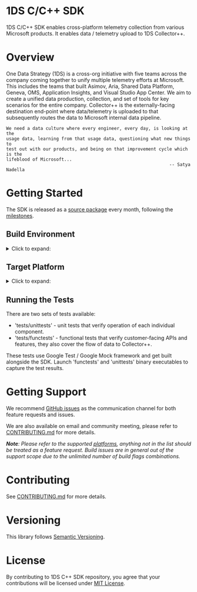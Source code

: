 # 1DS C/C++ SDK

1DS C/C++ SDK enables cross-platform telemetry collection from various
Microsoft products. It enables data / telemetry upload to 1DS Collector++.

# Overview

One Data Strategy (1DS) is a cross-org initiative with five teams across the
company coming together to unify multiple telemetry efforts at Microsoft. This
includes the teams that built Asimov, Aria, Shared Data Platform, Geneva, OMS,
Application Insights, and Visual Studio App Center. We aim to create a unified
data production, collection, and set of tools for key scenarios for the entire
company. Collector++ is the externally-facing destination end-point where
data/telemetry is uploaded to that subsequently routes the data to Microsoft
internal data pipeline.

```
We need a data culture where every engineer, every day, is looking at the
usage data, learning from that usage data, questioning what new things to
test out with our products, and being on that improvement cycle which is the
lifeblood of Microsoft...
                                                              -- Satya Nadella
```

# Getting Started

The SDK is released as a [source package](https://github.com/microsoft/cpp_client_telemetry/releases)
every month, following the [milestones](https://github.com/microsoft/cpp_client_telemetry/milestones).

## Build Environment
<details>
  <summary>Click to expand:</summary>
  
  | Operating System              | Compiler                         |
  | ----------------------------- | -------------------------------- |
  | Mac OS X 10.11.6              | Clang Xcode 8.3                  |
  | Mac OS X 10.12.6              | Clang Xcode 9.0, 9.1             |
  | Mac OS X 10.13.3              | Clang Xcode 9.2, 9.3, 10.0, 10.1 |
  | Raspbian GNU/Linux 8 (jessie) | GCC 4.9.2 (armv7l)               |
  | Ubuntu 14.04.* LTS            | GCC 4.8.*, 4.9.4                 |
  | Ubuntu 14.04.1 LTS            | GCC 5.x.x                        |
  | Ubuntu 16.04 LTS              | GCC 5.x.x (armv7l)               |
  | Windows Server 2016           | Visual Studio 2017               |
</details>

## Target Platform
<details>
  <summary>Click to expand:</summary>
  
  | Target Platform                | Supported          | Covered by CI      |
  | ------------------------------ | ------------------ | ------------------ |
  | Linux (x86, x64, arm, aarch64) | :white_check_mark: |                    |
  | Mac OS X 10.11+                | :white_check_mark: |                    |
  | Mac OS X (latest)              | :white_check_mark: | :white_check_mark: |
  | Ubuntu 14.04.x LTS             | :white_check_mark: | :white_check_mark: |
  | Ubuntu (latest)                | :white_check_mark: | :white_check_mark: |
  | Windows 7.1                    | :white_check_mark: |                    |
  | Windows 8.1                    | :white_check_mark: | :white_check_mark: |
  | Windows 10.x                   | :white_check_mark: |                    |
  | Windows Server 2012            | :white_check_mark: |                    |
  | Windows Server 2016            | :white_check_mark: | :white_check_mark: |
  
  * Supported - SDK is known to work well in production on these platforms.
  * Covered by CI - these platforms are tested as part of CI.
</details>

## Running the Tests

There are two sets of tests available:
* 'tests/unittests' - unit tests that verify operation of each individual
  component.
* 'tests/functests' - functional tests that verify customer-facing APIs and
  features, they also cover the flow of data to Collector++.

These tests use Google Test / Google Mock framework and get built alongside
the SDK. Launch 'functests' and 'unittests' binary executables to capture
the test results.

# Getting Support

We recommend [GitHub issues](https://github.com/microsoft/cpp_client_telemetry/issues)
as the communication channel for both feature requests and issues.

We are also available on email and community meeting, please refer to [CONTRIBUTING.md](CONTRIBUTING.md)
for more details.

_**Note**: Please refer to the supported [platforms](#target-platform),
anything not in the list should be treated as a feature request. Build
issues are in general out of the support scope due to the unlimited number
of build flags combinations._

# Contributing

See [CONTRIBUTING.md](CONTRIBUTING.md) for more details.

# Versioning

This library follows [Semantic Versioning](http://semver.org/).

# License

By contributing to 1DS C++ SDK repository, you agree that your contributions
will be licensed under [MIT License](LICENSE).
